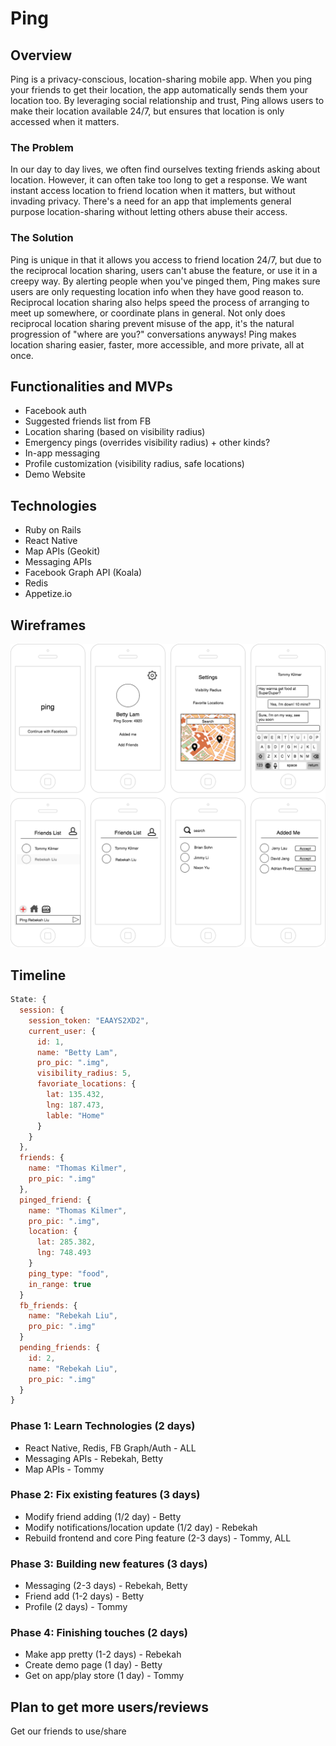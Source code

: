 # Ping

## Overview

Ping is a privacy-conscious, location-sharing mobile app. When you ping your friends to get their location, the app automatically sends them your location too. By leveraging social relationship and trust, Ping allows users to make their location available 24/7, but ensures that location is only accessed when it matters.

### The Problem

In our day to day lives, we often find ourselves texting friends asking about location. However, it can often take too long to get a response. We want instant access location to friend location when it matters, but without invading privacy. There's a need for an app that implements general purpose location-sharing without letting others abuse their access.

### The Solution

Ping is unique in that it allows you access to friend location 24/7, but due to the reciprocal location sharing, users can't abuse the feature, or use it in a creepy way. By alerting people when you've pinged them, Ping makes sure users are only requesting location info when they have good reason to. Reciprocal location sharing also helps speed the process of arranging to meet up somewhere, or coordinate plans in general. Not only does reciprocal location sharing prevent misuse of the app, it's the natural progression of "where are you?" conversations anyways! Ping makes location sharing easier, faster, more accessible, and more private, all at once.

## Functionalities and MVPs

- Facebook auth
- Suggested friends list from FB
- Location sharing (based on visibility radius)
- Emergency pings (overrides visibility radius) + other kinds?
- In-app messaging
- Profile customization (visibility radius, safe locations)
- Demo Website

## Technologies

- Ruby on Rails
- React Native
- Map APIs (Geokit)
- Messaging APIs
- Facebook Graph API (Koala)
- Redis
- Appetize.io

## Wireframes

![wire-frames][wireframes]

[wireframes]: https://github.com/rebekahliu/Ping/blob/master/wireframes.png

## Timeline
```javascript
State: {
  session: {
    session_token: "EAAYS2XD2",
    current_user: {
      id: 1,
      name: "Betty Lam",
      pro_pic: ".img",
      visibility_radius: 5,
      favoriate_locations: {
        lat: 135.432,
        lng: 187.473,
        lable: "Home"
      }
    }
  },
  friends: {
    name: "Thomas Kilmer",
    pro_pic: ".img"
  },
  pinged_friend: {
    name: "Thomas Kilmer",
    pro_pic: ".img",
    location: {
      lat: 285.382,
      lng: 748.493
    }
    ping_type: "food",
    in_range: true
  }
  fb_friends: {
    name: "Rebekah Liu",
    pro_pic: ".img"
  }
  pending_friends: {
    id: 2,
    name: "Rebekah Liu",
    pro_pic: ".img"
  }
}
```

### Phase 1: Learn Technologies (2 days)

- React Native, Redis, FB Graph/Auth - ALL
- Messaging APIs - Rebekah, Betty
- Map APIs - Tommy

### Phase 2: Fix existing features (3 days)

- Modify friend adding (1/2 day) - Betty
- Modify notifications/location update (1/2 day) - Rebekah
- Rebuild frontend and core Ping feature (2-3 days) - Tommy, ALL

### Phase 3: Building new features (3 days)

- Messaging (2-3 days) - Rebekah, Betty
- Friend add (1-2 days) - Betty
- Profile (2 days) - Tommy

### Phase 4: Finishing touches (2 days)

- Make app pretty (1-2 days) - Rebekah
- Create demo page (1 day) - Betty
- Get on app/play store (1 day) - Tommy

## Plan to get more users/reviews

Get our friends to use/share
